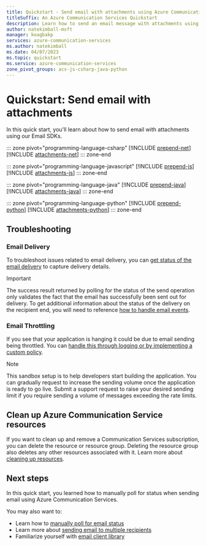 ```yaml
---
title: Quickstart - Send email with attachments using Azure Communication Service
titleSuffix: An Azure Communication Services Quickstart
description: Learn how to send an email message with attachments using Azure Communication Services.
author: natekimball-msft
manager: koagbakp
services: azure-communication-services
ms.author: natekimball
ms.date: 04/07/2023
ms.topic: quickstart
ms.service: azure-communication-services
zone_pivot_groups: acs-js-csharp-java-python
---
```


# Quickstart: Send email with attachments

In this quick start, you'll learn about how to send email with attachments using our Email SDKs.

::: zone pivot="programming-language-csharp"
[!INCLUDE [prepend-net](./includes/prepend-net.md)]
[!INCLUDE [attachments-net](./includes/attachments-net.md)]
::: zone-end

::: zone pivot="programming-language-javascript"
[!INCLUDE [prepend-js](./includes/prepend-js.md)]
[!INCLUDE [attachments-js](./includes/attachments-js.md)]
::: zone-end

::: zone pivot="programming-language-java"
[!INCLUDE [prepend-java](./includes/prepend-java.md)]
[!INCLUDE [attachments-java](./includes/attachments-java.md)]
::: zone-end

::: zone pivot="programming-language-python"
[!INCLUDE [prepend-python](./includes/prepend-python.md)]
[!INCLUDE [attachments-python](./includes/attachments-python.md)]
::: zone-end

## Troubleshooting

### Email Delivery

To troubleshoot issues related to email delivery, you can [get status of the email delivery](../handle-email-events.md) to capture delivery details.

> [!IMPORTANT]
> The success result returned by polling for the status of the send operation only validates the fact that the email has successfully been sent out for delivery. To get additional information about the status of the delivery on the recipient end, you will need to reference [how to handle email events](../handle-email-events.md).

### Email Throttling

If you see that your application is hanging it could be due to email sending being throttled. You can [handle this through logging or by implementing a custom policy](../send-email-advanced/throw-exception-when-tier-limit-reached.md).

> [!NOTE]
> This sandbox setup is to help developers start building the application. You can gradually request to increase the sending volume once the application is ready to go live. Submit a support request to raise your desired sending limit if you require sending a volume of messages exceeding the rate limits.

## Clean up Azure Communication Service resources

If you want to clean up and remove a Communication Services subscription, you can delete the resource or resource group. Deleting the resource group also deletes any other resources associated with it. Learn more about [cleaning up resources](../../create-communication-resource.md#clean-up-resources).

## Next steps

In this quick start, you learned how to manually poll for status when sending email using Azure Communication Services.

You may also want to:

 - Learn how to [manually poll for email status](./manually-poll-for-email-status.md)
 - Learn more about [sending email to multiple recipients](./send-email-to-multiple-recipients.md)
 - Familiarize yourself with [email client library](../../../concepts/email/sdk-features.md)
